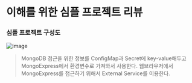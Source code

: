 # 이해를 위한 심플 프로젝트 리뷰

### 심플 프로젝트 구성도
![image](https://user-images.githubusercontent.com/22045187/107500728-db860200-6bd9-11eb-913e-15b9e22035d4.png)

> MongoDB 접근을 위한 정보를 ConfigMap과 Secret에 key-value해두고 MongoExpress에서 환경변수로 가져와서 사용한다.
웹브라우저에서 MongoExpress를 접근하기 위해서 External Service를 이용한다.
